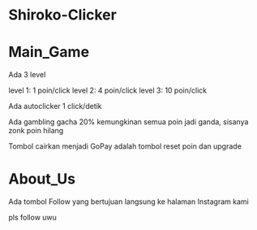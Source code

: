 # Shiroko-Clicker

Main_Game
=

Ada 3 level

level 1: 1 poin/click
level 2: 4 poin/click
level 3: 10 poin/click

Ada autoclicker 1 click/detik

Ada gambling gacha 20% kemungkinan semua poin jadi ganda, sisanya zonk poin hilang

Tombol cairkan menjadi GoPay adalah tombol reset poin dan upgrade

About_Us
=

Ada tombol Follow yang bertujuan langsung ke halaman Instagram kami

pls follow uwu
